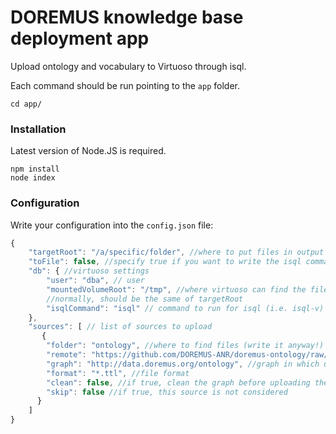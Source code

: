 DOREMUS knowledge base deployment app
========

Upload ontology and vocabulary to Virtuoso through isql.

Each command should be run pointing to the `app` folder.

    cd app/

### Installation

Latest version of Node.JS is required.

    npm install
    node index

### Configuration

Write your configuration into the `config.json` file:

```js
{
    "targetRoot": "/a/specific/folder", //where to put files in output
    "toFile": false, //specify true if you want to write the isql commands on a file
    "db": { //virtuoso settings
        "user": "dba", // user
        "mountedVolumeRoot": "/tmp", //where virtuoso can find the files
        //normally, should be the same of targetRoot
        "isqlCommand": "isql" // command to run for isql (i.e. isql-v)
    },
    "sources": [ // list of sources to upload
       {
        "folder": "ontology", //where to find files (write it anyway!)
        "remote": "https://github.com/DOREMUS-ANR/doremus-ontology/raw/master/doremus.ttl", //specify a single remote file to upload
        "graph": "http://data.doremus.org/ontology", //graph in which upload
        "format": "*.ttl", //file format
        "clean": false, //if true, clean the graph before uploading the new data
        "skip": false //if true, this source is not considered
      }
    ]
}
```
